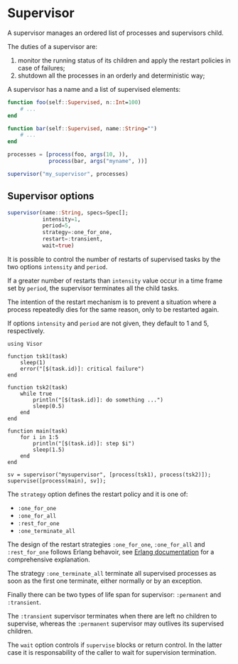 # Supervisor

A supervisor manages an ordered list of processes and supervisors child.

The duties of a supervisor are:

1. monitor the running status of its children and apply the restart policies in case of failures;
1. shutdown all the processes in an orderly and deterministic way;

A supervisor has a name and a list of supervised elements:

```julia
function foo(self::Supervised, n::Int=100)
    # ...
end

function bar(self::Supervised, name::String="")
    # ...
end

processes = [process(foo, args(10, )),
             process(bar, args("myname", ))]

supervisor("my_supervisor", processes)
```

## Supervisor options

```julia
supervisor(name::String, specs=Spec[];
           intensity=1,
           period=5,
           strategy=:one_for_one,
           restart=:transient,
           wait=true)
```

It is possible to control the number of restarts of supervised tasks by the two options
`intensity` and `period`.

If a greater number of restarts than `intensity` value occur in a time frame set by `period`,
the supervisor terminates all the child tasks. 

The intention of the restart mechanism is to prevent a situation where a process repeatedly dies for the same reason, only to be restarted again.

If options `intensity` and `period` are not given, they default to 1 and 5, respectively.

```@repl
using Visor

function tsk1(task)
    sleep(1)
    error("[$(task.id)]: critical failure")
end

function tsk2(task)
    while true
        println("[$(task.id)]: do something ...")
        sleep(0.5)
    end
end

function main(task)
    for i in 1:5
        println("[$(task.id)]: step $i")
        sleep(1.5)
    end
end

sv = supervisor("mysupervisor", [process(tsk1), process(tsk2)]);
supervise([process(main), sv]);
```

The `strategy` option defines the restart policy and it is one of:

* `:one_for_one`
* `:one_for_all`
* `:rest_for_one`
* `:one_terminate_all`

The design of the restart strategies `:one_for_one`, `:one_for_all` and `:rest_for_one` follows Erlang behavoir,
see [Erlang documentation](https://www.erlang.org/doc/design_principles/sup_princ.html#restart-strategy) for a comprehensive explanation.

The strategy `:one_terminate_all` terminate all supervised processes as soon as the first one terminate, either normally or by an exception.

Finally there can be two types of life span for supervisor: `:permanent` and `:transient`.

The `:transient` supervisor terminates when there are left no children to supervise, whereas the `:permanent`
supervisor may outlives its supervised children.

The `wait` option controls if `supervise` blocks or return control. In the latter case it is responsability of the caller to
wait for supervision termination.
